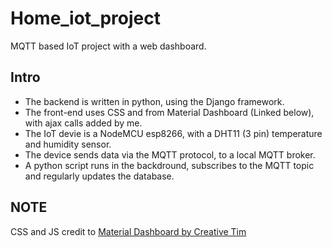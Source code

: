 # Home_iot_project
MQTT based IoT project with a web dashboard.

## Intro
* The backend is written in python, using the Django framework. 
* The front-end uses CSS and from Material Dashboard (Linked below), with ajax calls added by me.
* The IoT devie is a NodeMCU esp8266, with a DHT11 (3 pin) temperature and humidity sensor.
* The device sends data via the MQTT protocol, to a local MQTT broker.
* A python script runs in the backdround, subscribes to the MQTT topic and regularly updates the database.




## NOTE
CSS and JS credit to [Material Dashboard by Creative Tim](https://github.com/creativetimofficial/material-dashboard)
